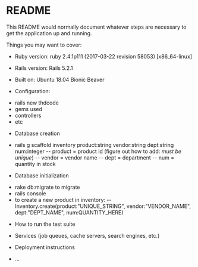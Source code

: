 # README

This README would normally document whatever steps are necessary to get the
application up and running.

Things you may want to cover:

* Ruby version: ruby 2.4.1p111 (2017-03-22 revision 58053) [x86_64-linux]
* Rails version: Rails 5.2.1

* Built on: Ubuntu 18.04 Bionic Beaver

* Configuration:
- rails new thdcode
- gems used
- controllers
- etc

* Database creation
- rails g scaffold inventory product:string vendor:string dept:string num:integer
-- product = product id (figure out how to add: *must be unique*)
-- vendor = vendor name
-- dept = department
-- num = quantity in stock

* Database initialization
- rake db:migrate to migrate
- rails console
- to create a new product in inventory:
-- Inventory.create(product:"UNIQUE_STRING", vendor:"VENDOR_NAME", dept:"DEPT_NAME", num:QUANTITY_HERE)

* How to run the test suite

* Services (job queues, cache servers, search engines, etc.)

* Deployment instructions

* ...
